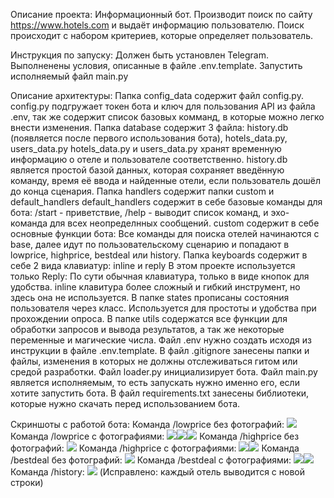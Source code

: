Описание проекта:
    Информационный бот. Производит поиск по сайту https://www.hotels.com и выдаёт информацию пользователю.
    Поиск происходит с набором критериев, которые определяет пользователь.

Инструкция по запуску:
    Должен быть установлен Telegram.
    Выполненены условия, описанные в файле .env.template.
    Запустить исполняемый файл main.py
    
Описание архитектуры:
    Папка config_data содержит файл config.py.
        config.py подгружает токен бота и ключ для пользования API из файла .env, так же содержит список базовых комманд, в которые можно легко внести изменения.
    Папка database содержит 3 файла: history.db (появляется после первого использования бота), hotels_data.py, users_data.py
        hotels_data.py и users_data.py хранят временную информацию о отеле и пользователе соответственно.
        history.db является простой базой данных, которая сохраняет введённую команду, время её ввода и найденные отели, если пользователь дошёл до конца сценария.
    Папка handlers содержит папки custom и default_handlers
        default_handlers содержит в себе базовые команды для бота: /start - приветствие, /help - выводит список команд, и эхо-команда для всех неопределнных сообщений.
        custom содержит в себе основные функции бота:
            Все команды для поиска отелей начинаются с base, далее идут по пользовательскому сценарию и попадают в lowprice, highprice, bestdeal или history.
    Папка keyboards содержит в себе 2 вида клавиатур: inline и reply
        В этом проекте используется только Reply:
            По сути обычная клавиатура, только в виде кнопок для удобства.
        inline клавитура более сложный и гибкий инструмент, но здесь она не используется.
    В папке states прописаны состояния пользователя через класс.
        Используется для простоты и удобства при прохождении опроса.
    В папке utils содержатся все функции для обработки запросов и вывода результатов, а так же некоторые переменные и магические числа.
    Файл .env нужно создать исходя из инструкции в файле .env.template.
    В файл .gitignore занесены папки и файлы, изменения в которых не должны отслеживаться гитом или средой разработки. 
    Файл loader.py инициализирует бота.
    Файл main.py является исполняемым, то есть запускать нужно именно его, если хотите запустить бота. 
    В файл requirements.txt занесены библиотеки, которые нужно скачать перед использованием бота.

Скриншоты с работой бота:
    Команда /lowprice без фотографий: ![](utils/lowprice_screenshots/lowprice_without_photo.png)
    Команда /lowprice с фотографиями: ![](utils/lowprice_screenshots/lowprcie_photo3.png)![](utils/lowprice_screenshots/lowprcie_photo2.png)![](utils/lowprice_screenshots/lowprcie_photo.png)
    Команда /highprice без фотографий: ![](utils/highprice_screenshots/highprice_without_photo.png)
    Команда /highprice с фотографиями: ![](utils/highprice_screenshots/highprice1.png)![](utils/highprice_screenshots/highprice2.png)
    Команда /bestdeal без фотографий: ![](utils/bestdeal_screenshots/bestdeal_without_photo.png)
    Команда /bestdeal с фотографиями: ![](utils/bestdeal_screenshots/bestdeal1.png)![](utils/bestdeal_screenshots/bestdeal2.png)
    Команда /history: ![](utils/history/history.png) (Исправлено: каждый отель выводится с новой строки)